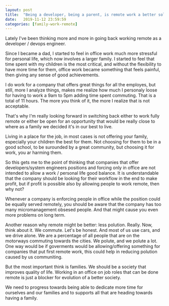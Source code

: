 ```yaml
---
layout: post
title:  "Being a developer, being a parent, is remote work a better solution?"
date:   2019-11-12 23:59:59
categories: [family-work-remote]
---
```

Lately I've been thinking more and more in going back working remote as a developer / devops engineer.

Since I became a dad, I started to feel in office work much more stressful for personal life, which now involves
a larger family. I started to feel that time spent with my children is the most critical, and without the
flexibility to have more time for them, office work became something that feels painful, then giving any
sense of good achievements.

I do work for a company that offers great things for all the employes, but still, more I analyze things,
makes me realize how much I personaly loose for having to work a 9am to 5pm adding time spent commuting.
That is a total of 11 hours. The more you think of it, the more I realize that is not acceptable.

That's why I'm really looking forward in switching back either to work fully remote or either be open for an
opportunity that would be really close to where as a family we decided it's in our best to live.

Living in a place for the job, in most cases is not offering your family, especially your children the best for them.
Not choosing for them to be in a good school, to be surounded by a great community, but choosing it for work, you ar
harming them.

So this gets me to the point of thinking that companies that offer developers/system engineers positions and forcing only
in office are not intended to allow a work / personal life good balance. It is understandable that the company
should be looking for their workflow in the end to make profit, but if profit is possible also by allowing
people to work remote, then why not?

Whenever a company is enforcing people in office while the position could be equally served remotely, you should
be aware that the company has too many micromanagement obsesed people. And that might cause you even more problems on
long term.

Another reason why remote might be better: less polution. Really. Now, think about it. We commute. Let's be honest. And most
of us use cars, and we drive alone. We are a percentage of all people that are on the motorways commuting towards the
cities. We polute, and we polute a lot. One way would be if goverments would be allowing/offering something for
companies that put first remote work, this could help in reducing polution caused by us communiting.

But the most important think is families. We should be a society that improves quality of life. Working in an office on
job roles that can be done remote is just a blocker for evolution of a better society.

We need to progress towards being able to dedicate more time for ourselves and our families and to supports all that are
heading towards having a family.
